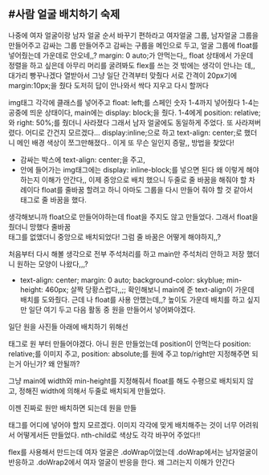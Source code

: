 #사람 얼굴 배치하기 숙제
------------------
나중에 여자 얼굴이랑 남자 얼굴 순서 바꾸기 편하라고 여자얼굴 그룹, 남자얼굴 그룹을 만들어주고 
감싸는 그룹 만들어주고
감싸는 구룹을 메인으로 두고, 얼굴 그룹에 float를 넣어줬는데 가운데로 안오네,,?
margin: 0 auto;가 안먹는다,,
float 상태에서 가운데 정렬을 하고 싶은데 아무리 머리를 굴려봐도 flex를 쓰는 것 밖에는 생각이 안나는 데,, 대가리 빵꾸나겠다
열받아서 그냥 일단 간격부터 맞췄다 서로 간격이 20px기에 margin:10px;을 줬다
도저히 답이 안나와서 싹다 지우고 다시 할꺼다

img태그 각각에 클래스를 넣어주고 float: left;를 스페인 숫자 1-4까지 넣어줬다
1-4는 공중에 띄운 상태이다, main에는 display: block;을 줬다.
1-4에게 position: relative;와 right: 50%;를 줬더니 사라졌다
그래서 남자 얼굴에도 동일하게 주었다.
또 사라져버렸다. 어디로 간건지 모르겠다...
display:inline;으로 하고 text-align: center;로 했더니 메인 배경 색상이 쪼그만해졌다.. 이게 또 무슨 일인지 증말,,
방법을 찾았다!
- 감싸는 박스에 text-align: center;을 주고,
- 안에 들어가는 img태그에는 display: inline-block;를 넣으면 된다
왜 이렇게 해야하는지 이해가 안간다,,
이제 중앙으로 배치 했으니 두줄로 줄 바꿈을 해줘야 할 차례이다
float를 줄바꿈 할려고 하니 아마도 그룹을 다시 만들어 줘야 할 것 같아서 <br>태그로 줄 바꿈을 했다.

생각해보니까 float으로 만들어야하는데 float을 주지도 않고 만들었다. 그래서 float을 줬더니 망했다
줄바꿈 <br>태그를 없앴더니 중앙으로 배치되었다!
그럼 줄 바꿈은 어떻게 해야하지,,?

처음부터 다시 해볼 생각으로 전부 주석처리를 하고 main만 주석처리 안하고 저장 했더니 원하는 모양이 나왔다,,,?
-   text-align: center;
    margin: 0 auto;
    background-color: skyblue;
    min-height: 460px;
살짝 당황스럽다,,;; 확인해보니 main에 준 text-align이 가운데 배치를 도와줬다.
근데 나 float를 사용 안했는데,,?
높이도 가운데 배치를 하고 싶지만 일단 여기 두고 다음 활동 중 원을 만들어서 넣어봐야겠다.

일단 원을 사진들 아래에 배치하기 위해선 <div> 태그로 원 부터 만들어야겠다.
아니 원은 만들었는데 position이 안먹는다
position: relative;를 이미지 주고, position: absolute;를 원에 주고 top/right만 지정해주면 되는거 아닌가? 
왜 안될까? 

그냥 main에 width와 min-height를 지정해줘서 float를 해도 수평으로 배치되지 않고, 정해진 width에 의해서 두줄로 배치되게 만들었다.

이젠 진짜로 원만 배치하면 되는데 원을 만들 <div>태그를 어디에 넣어야 할지 모르겠다.
이미지 각각에 맞게 배치해주는 것이 너무 어려워서 어떻게서든 만들었다.
nth-child로 색상도 각각 바꾸어 주었다!!

flex를 사용해서 만드는데 여자 얼굴은 .doWrap이었는데 .doWrap에서는 남자얼굴이 반응하고 .doWrap2에서 여자 얼굴이 반응을 한다. 왜 그러는지 이해가 안간다